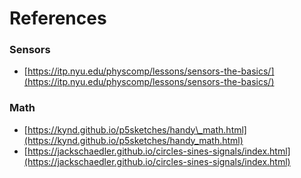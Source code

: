 # References

### Sensors

* [https://itp.nyu.edu/physcomp/lessons/sensors-the-basics/](https://itp.nyu.edu/physcomp/lessons/sensors-the-basics/)

### Math

* [https://kynd.github.io/p5sketches/handy\_math.html](https://kynd.github.io/p5sketches/handy_math.html)
* [https://jackschaedler.github.io/circles-sines-signals/index.html](https://jackschaedler.github.io/circles-sines-signals/index.html)




